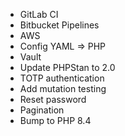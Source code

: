 * GitLab CI
* Bitbucket Pipelines
* AWS
* Config YAML => PHP
* Vault
* Update PHPStan to 2.0
* TOTP authentication
* Add mutation testing
* Reset password
* Pagination
* Bump to PHP 8.4
